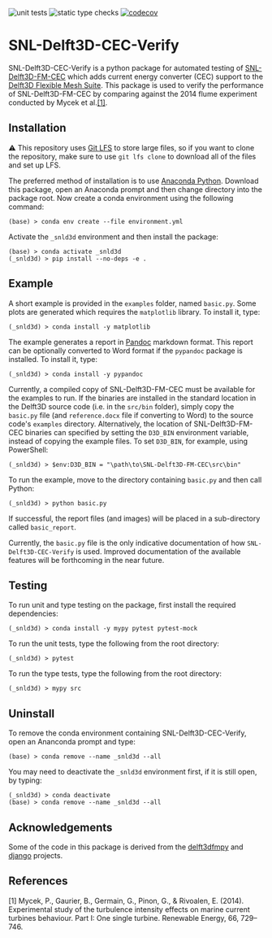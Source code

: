 ![unit tests](https://github.com/Data-Only-Greater/SNL-Delft3D-CEC-Verify/actions/workflows/unit_tests.yml/badge.svg)
![static type checks](https://github.com/Data-Only-Greater/SNL-Delft3D-CEC-Verify/actions/workflows/static_type_checks.yml/badge.svg)
[![codecov](https://codecov.io/gh/Data-Only-Greater/SNL-Delft3D-CEC-Verify/branch/main/graph/badge.svg?token=JJCDDVNPS6)](https://codecov.io/gh/Data-Only-Greater/SNL-Delft3D-CEC-Verify)

# SNL-Delft3D-CEC-Verify

SNL-Delft3D-CEC-Verify is a python package for automated testing of 
[SNL-Delft3D-FM-CEC][2] which adds current energy converter (CEC) support to 
the [Delft3D Flexible Mesh Suite][3]. This package is used to verify the 
performance of SNL-Delft3D-FM-CEC by comparing against the 2014 flume 
experiment conducted by Mycek et al.[[1]](#1).

## Installation

:warning: This repository uses [Git LFS][8] to store large files, so if you
want to clone the repository, make sure to use `git lfs clone` to download all
of the files and set up LFS.

The preferred method of installation is to use [Anaconda Python][4]. Download
this package, open an Anaconda prompt and then change directory into the
package root. Now create a conda environment using the following command:

```
(base) > conda env create --file environment.yml
```

Activate the `_snld3d` environment and then install the package:

```
(base) > conda activate _snld3d
(_snld3d) > pip install --no-deps -e .
```

## Example

A short example is provided in the `examples` folder, named `basic.py`. Some
plots are generated which requires the `matplotlib` library. To install it,
type:

```
(_snld3d) > conda install -y matplotlib
```

The example generates a report in [Pandoc][5] markdown format. This report
can be optionally converted to Word format if the `pypandoc` package is 
installed. To install it, type:

```
(_snld3d) > conda install -y pypandoc
```

Currently, a compiled copy of SNL-Delft3D-FM-CEC must be available for the 
examples to run. If the binaries are installed in the standard location in the 
Delft3D source code (i.e. in the `src/bin` folder), simply copy the `basic.py` 
file (and `reference.docx` file if converting to Word) to the source code's 
`examples` directory. Alternatively, the location of SNL-Delft3D-FM-CEC 
binaries can specified by setting the `D3D_BIN` environment variable, instead 
of copying the example files. To set `D3D_BIN`, for example, using PowerShell:

```
(_snld3d) > $env:D3D_BIN = "\path\to\SNL-Delft3D-FM-CEC\src\bin"
```

To run the example, move to the directory containing `basic.py` and then 
call Python:

```
(_snld3d) > python basic.py
```

If successful, the report files (and images) will be placed in a sub-directory
called `basic_report`.

Currently, the `basic.py` file is the only indicative documentation of how
`SNL-Delft3D-CEC-Verify` is used. Improved documentation of the available 
features will be forthcoming in the near future.

## Testing

To run unit and type testing on the package, first install the required
dependencies:

```
(_snld3d) > conda install -y mypy pytest pytest-mock
```

To run the unit tests, type the following from the root directory:

```
(_snld3d) > pytest
```

To run the type tests, type the following from the root directory:

```
(_snld3d) > mypy src
```

## Uninstall

To remove the conda environment containing SNL-Delft3D-CEC-Verify, open an
Ananconda prompt and type:

```
(base) > conda remove --name _snld3d --all
```

You may need to deactivate the `_snld3d` environment first, if it is still
open, by typing:

```
(_snld3d) > conda deactivate
(base) > conda remove --name _snld3d --all
```

## Acknowledgements

Some of the code in this package is derived from the [delft3dfmpy][6] and
[django][7] projects.

## References

<a id="1">[1]</a> 
Mycek, P., Gaurier, B., Germain, G., Pinon, G., & Rivoalen, E. (2014).
Experimental study of the turbulence intensity effects on marine current turbines behaviour. Part I: One single turbine.
Renewable Energy, 66, 729–746.

[2]: https://github.com/SNL-WaterPower/SNL-Delft3D-FM-CEC
[3]: https://www.deltares.nl/en/software/delft3d-flexible-mesh-suite/
[4]: https://www.anaconda.com/products/individual
[5]: https://pandoc.org/
[6]: https://github.com/openearth/delft3dfmpy
[7]: https://github.com/django/django
[8]: https://git-lfs.github.com/
